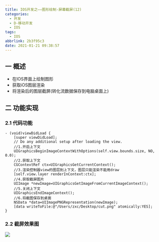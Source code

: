 ```yaml
---
title: IOS开发之——图形绘制-屏幕截屏(12)
categories:
  - 开发
  - D-移动开发
  - IOS
tags:
  - IOS
abbrlink: 2b3f95c3
date: 2021-01-21 09:38:57
---
```

## 一 概述

* 在IOS界面上绘制图形
* 获取iOS图层渲染
* 将渲染后的图层截屏(转化流数据保存到电脑桌面上)

<!--more-->

## 二 功能实现

### 2.1 代码功能

```
- (void)viewDidLoad {
    [super viewDidLoad];
    // Do any additional setup after loading the view.
    //1.开启上下文
    UIGraphicsBeginImageContextWithOptions(self.view.bounds.size, NO, 0.0);
    //2.获取上下文
    CGContextRef ctx=UIGraphicsGetCurrentContext();
    //3.渲染控制器view的图层到上下文，图层只能渲染不能用draw
    [self.view.layer renderInContext:ctx];
    //4.获取截屏图片
    UIImage *newImage=UIGraphicsGetImageFromCurrentImageContext();
    //5.关闭上下文
    UIGraphicsEndImageContext();
    //6.将截图保存到桌面
    NSData *data=UIImagePNGRepresentation(newImage);
    [data writeToFile:@"/Users/zxc/Desktop/cut.png" atomically:YES];  
}
```

### 2.2 截屏效果图

![][1]



[1]:https://fastly.jsdelivr.net/gh/PGzxc/CDN@master/blog-ios/ios-screen-cut-view.png
